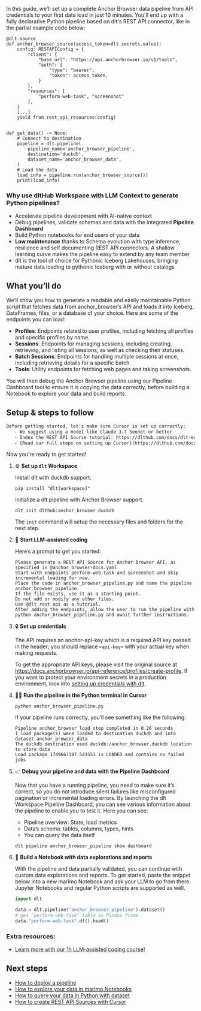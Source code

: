 In this guide, we'll set up a complete Anchor Browser data pipeline from API credentials to your first data load in just 10 minutes. You'll end up with a fully declarative Python pipeline based on dlt's REST API connector, like in the partial example code below:

```python-outcome
@dlt.source
def anchor_browser_source(access_token=dlt.secrets.value):
    config: RESTAPIConfig = {
        "client": {
            "base_url": "https://api.anchorbrowser.io/v1/tools",
            "auth": {
                "type": "bearer",
                "token": access_token,
            }
        },
        "resources": [
            "perform-web-task", "screenshot"
        ],
    }
    [...]
    yield from rest_api_resources(config)


def get_data() -> None:
    # Connect to destination
    pipeline = dlt.pipeline(
        pipeline_name='anchor_browser_pipeline',
        destination='duckdb',
        dataset_name='anchor_browser_data', 
    )
    # Load the data
    load_info = pipeline.run(anchor_browser_source())
    print(load_info) 
```

### Why use dltHub Workspace with LLM Context to generate Python pipelines?

- Accelerate pipeline development with AI-native context
- Debug pipelines, validate schemas and data with the integrated **Pipeline Dashboard**
- Build Python notebooks for end users of your data
- **Low maintenance** thanks to Schema evolution with type inference, resilience and self documenting REST API connectors. A shallow learning curve makes the pipeline easy to extend by any team member
- dlt is the tool of choice for Pythonic Iceberg Lakehouses, bringing mature data loading to pythonic Iceberg with or without catalogs

## What you’ll do

We’ll show you how to generate a readable and easily maintainable Python script that fetches data from anchor_browser’s API and loads it into Iceberg, DataFrames, files, or a database of your choice. Here are some of the endpoints you can load:

- **Profiles**: Endpoints related to user profiles, including fetching all profiles and specific profiles by name.
- **Sessions**: Endpoints for managing sessions, including creating, retrieving, and listing all sessions, as well as checking their statuses.
- **Batch Sessions**: Endpoints for handling multiple sessions at once, including retrieving details for a specific batch.
- **Tools**: Utility endpoints for fetching web pages and taking screenshots.

You will then debug the Anchor Browser pipeline using our Pipeline Dashboard tool to ensure it is copying the data correctly, before building a Notebook to explore your data and build reports.

## Setup & steps to follow

```default
Before getting started, let's make sure Cursor is set up correctly:
   - We suggest using a model like Claude 3.7 Sonnet or better
   - Index the REST API Source tutorial: https://dlthub.com/docs/dlt-ecosystem/verified-sources/rest_api/ and add it to context as **@dlt rest api**
   - [Read our full steps on setting up Cursor](https://dlthub.com/docs/dlt-ecosystem/llm-tooling/cursor-restapi#23-configuring-cursor-with-documentation)
```

Now you're ready to get started!

1. ⚙️ **Set up `dlt` Workspace**
    
    Install dlt with duckdb support:
    ```shell
    pip install "dlt[workspace]"
    ```

    Initialize a dlt pipeline with Anchor Browser support.
    ```shell
    dlt init dlthub:anchor_browser duckdb
    ```

    The `init` command will setup the necessary files and folders for the next step.
    
2. 🤠 **Start LLM-assisted coding**
    
    Here’s a prompt to get you started:
    
    ```prompt
    Please generate a REST API Source for Anchor Browser API, as specified in @anchor_browser-docs.yaml 
    Start with endpoints perform-web-task and screenshot and skip incremental loading for now. 
    Place the code in anchor_browser_pipeline.py and name the pipeline anchor_browser_pipeline. 
    If the file exists, use it as a starting point. 
    Do not add or modify any other files. 
    Use @dlt rest api as a tutorial. 
    After adding the endpoints, allow the user to run the pipeline with python anchor_browser_pipeline.py and await further instructions.
    ```

    
3. 🔒 **Set up credentials** 
    
    The API requires an anchor-api-key which is a required API key passed in the header; you should replace `<api-key>` with your actual key when making requests.
    
    To get the appropriate API keys, please visit the original source at https://docs.anchorbrowser.io/api-reference/profiles/create-profile.
    If you want to protect your environment secrets in a production environment, look into [setting up credentials with dlt](https://dlthub.com/docs/walkthroughs/add_credentials).
    
4. 🏃‍♀️ **Run the pipeline in the Python terminal in Cursor**
    
    ```shell
    python anchor_browser_pipeline.py
    ```
    
    If your pipeline runs correctly, you’ll see something like the following:
    
    ```shell
    Pipeline anchor_browser load step completed in 0.26 seconds
    1 load package(s) were loaded to destination duckdb and into dataset anchor_browser_data
    The duckdb destination used duckdb:/anchor_browser.duckdb location to store data
    Load package 1749667187.541553 is LOADED and contains no failed jobs
    ```
    
5. 📈 **Debug your pipeline and data with the Pipeline Dashboard**

    Now that you have a running pipeline, you need to make sure it’s correct, so you do not introduce silent failures like misconfigured pagination or incremental loading errors. By launching the dlt Workspace Pipeline Dashboard, you can see various information about the pipeline to enable you to test it. Here you can see:
    - Pipeline overview: State, load metrics
    - Data’s schema: tables, columns, types, hints
    - You can query the data itself
    
    ```shell
    dlt pipeline anchor_browser_pipeline show dashboard
    ```
    
6. 🐍 **Build a Notebook with data explorations and reports**

    With the pipeline and data partially validated, you can continue with custom data explorations and reports. To get started, paste the snippet below into a new marimo Notebook and ask your LLM to go from there. Jupyter Notebooks and regular Python scripts are supported as well.

    
    ```python
    import dlt

   data = dlt.pipeline("anchor_browser_pipeline").dataset()
   # get "perform-web-task" table as Pandas frame
   data."perform-web-task".df().head()
    ```

### Extra resources:

- [Learn more with our 1h LLM-assisted coding course!](https://www.youtube.com/watch?v=GGid70rnJuM)

## Next steps

- [How to deploy a pipeline](https://dlthub.com/docs/walkthroughs/deploy-a-pipeline)
- [How to explore your data in marimo Notebooks](https://dlthub.com/docs/general-usage/dataset-access/marimo)
- [How to query your data in Python with dataset](https://dlthub.com/docs/general-usage/dataset-access/dataset)
- [How to create REST API Sources with Cursor](https://dlthub.com/docs/dlt-ecosystem/llm-tooling/cursor-restapi)
